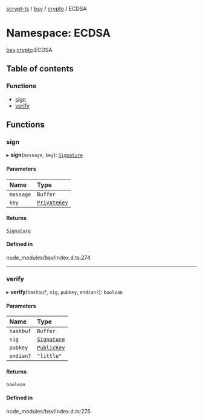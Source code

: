 [scrypt-ts](../README.md) / [bsv](bsv.md) / [crypto](bsv.crypto.md) / ECDSA

# Namespace: ECDSA

[bsv](bsv.md).[crypto](bsv.crypto.md).ECDSA

## Table of contents

### Functions

- [sign](bsv.crypto.ECDSA.md#sign)
- [verify](bsv.crypto.ECDSA.md#verify)

## Functions

### sign

▸ **sign**(`message`, `key`): [`Signature`](../classes/bsv.crypto.Signature.md)

#### Parameters

| Name | Type |
| :------ | :------ |
| `message` | `Buffer` |
| `key` | [`PrivateKey`](../classes/bsv.PrivateKey.md) |

#### Returns

[`Signature`](../classes/bsv.crypto.Signature.md)

#### Defined in

node_modules/bsv/index.d.ts:274

___

### verify

▸ **verify**(`hashbuf`, `sig`, `pubkey`, `endian?`): `boolean`

#### Parameters

| Name | Type |
| :------ | :------ |
| `hashbuf` | `Buffer` |
| `sig` | [`Signature`](../classes/bsv.crypto.Signature.md) |
| `pubkey` | [`PublicKey`](../classes/bsv.PublicKey.md) |
| `endian?` | ``"little"`` |

#### Returns

`boolean`

#### Defined in

node_modules/bsv/index.d.ts:275
